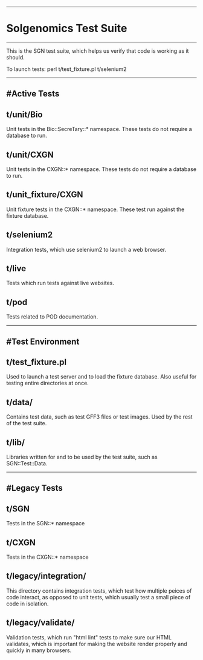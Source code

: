 -----------------------------------------------------------------------------
# Solgenomics Test Suite
-----------------------------------------------------------------------------

This is the SGN test suite, which helps us verify that code is working as it should.

To launch tests: perl t/test_fixture.pl t/selenium2



-----------------------------------------------------------------------------
#Active Tests
-----------------------------------------------------------------------------

## t/unit/Bio

Unit tests in the Bio::SecreTary::* namespace. These tests do not require a database to run.

## t/unit/CXGN

Unit tests in the CXGN::* namespace. These tests do not require a database to run.

## t/unit_fixture/CXGN

Unit fixture tests in the CXGN::* namespace. These test run against the fixture database.

## t/selenium2

Integration tests, which use selenium2 to launch a web browser.

## t/live

Tests which run tests against live websites.

## t/pod

Tests related to POD documentation.



-----------------------------------------------------------------------------
#Test Environment
-----------------------------------------------------------------------------

## t/test_fixture.pl

Used to launch a test server and to load the fixture database. Also useful for testing entire directories at once.

## t/data/

Contains test data, such as test GFF3 files or test images. Used by the rest of the test suite.

## t/lib/

Libraries written for and to be used by the test suite, such as SGN::Test::Data.



-----------------------------------------------------------------------------
#Legacy Tests
-----------------------------------------------------------------------------

## t/SGN

Tests in the SGN::* namespace

## t/CXGN

Tests in the CXGN::* namespace

## t/legacy/integration/

This directory contains integration tests, which test how multiple peices of code interact,
as opposed to unit tests, which usually test a small piece of code in isolation.

## t/legacy/validate/

Validation tests, which run "html lint" tests to make sure our HTML validates, which is important
for making the website render properly and quickly in many browsers.
